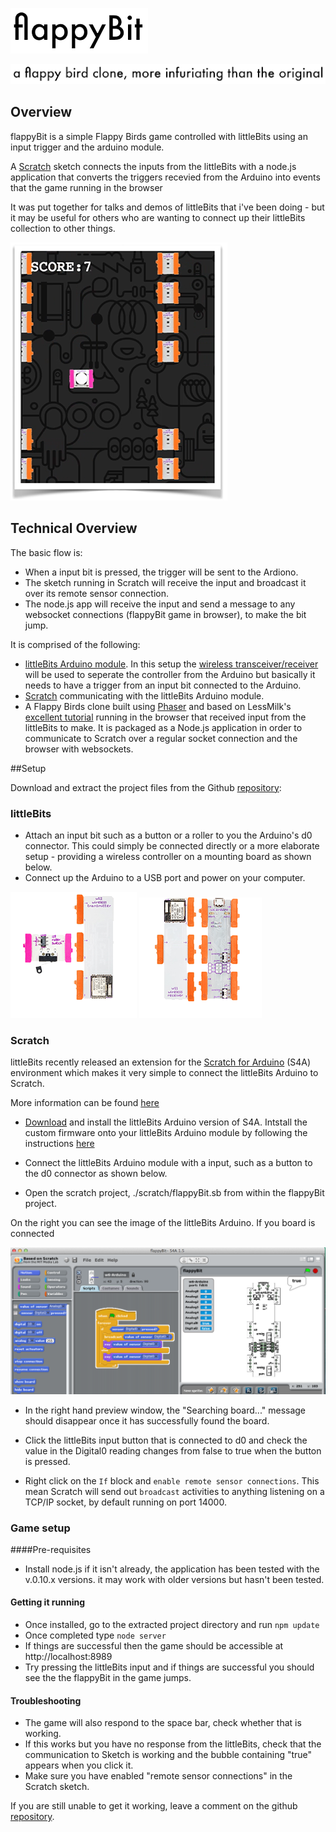 

![image](https://raw.githubusercontent.com/mintsource/flappyBit/master/support/images/flappyBit-logo.png)

![image](https://raw.githubusercontent.com/mintsource/flappyBit/master/support/images/flappyBit-tagline.png)

## Overview


flappyBit is a simple Flappy Birds game controlled with littleBits using an input trigger and the arduino module.

A [Scratch](http://www.scratch.mit.edu) sketch connects the inputs from the littleBits with a node.js application that converts the triggers recevied from the Arduino into events that the game running in the browser

It was put together for  talks and demos of littleBits that i've been doing - but it may be useful for others who are wanting to connect up their littleBits collection to other things. 

![image](https://raw.githubusercontent.com/mintsource/flappyBit/master/support/images/flappyBit-screenshot.png)


## Technical Overview


The basic flow is:

- When a input bit is pressed, the trigger will be sent to the Ardiono.
- The sketch running in Scratch will receive the input and broadcast it over its remote sensor connection.
- The node.js app will receive the input and send a message to any websocket connections (flappyBit game in browser), to make the bit jump.


It is comprised of the following:

- [littleBits Arduino module](http://littlebits.cc/kits/arduino-coding-kit). In this setup the [wireless transceiver/receiver](http://littlebits.cc/boost-its/wireless) will be used to seperate the controller from the Arduino but basically it needs to have a trigger from an input bit connected to the Arduino.
- [Scratch](http://www.scratch.mit.edu) communicating with the littleBits Arduino module. 
- A Flappy Birds clone built using [Phaser](http://www.phaser.io) and based on LessMilk's [excellent tutorial](http://blog.lessmilk.com/how-to-make-flappy-bird-in-html5-1/) running in the browser that received input from the littleBits to make. It is packaged as a Node.js application in order to communicate to Scratch over a regular socket connection and the browser with websockets.


##Setup

Download and extract the project files from the Github [repository](https://github.com/mintsource/flappyBit/archive/master.zip): 

### littleBits

- Attach an input bit such as a button or a roller to you the Arduino's d0 connector. This could simply be connected directly or a more elaborate setup - providing a wireless controller on a mounting board as shown below.
- Connect up the Arduino to a USB port and power on your computer. 

![image](https://raw.githubusercontent.com/mintsource/flappyBit/master/support/images/flappyBit-wireless-controller.png) ![image](https://raw.githubusercontent.com/mintsource/flappyBit/master/support/images/flappyBit-arduino.png)


### Scratch

littleBits recently released an extension for the [Scratch for Arduino](http://s4a.cat/) (S4A) environment which makes it very simple to connect the littleBits Arduino to Scratch. 


More information can be found [here](http://littlebits.cc/education-scratch-extensions) 


- [Download](https://github.com/littlebits/lbScratch/blob/master/Scratch-14/binaries/LB_S4A.dmg.zip) and install the littleBits Arduino version of S4A. Intstall the custom firmware onto your littleBits Arduino module by following the instructions [here](http://GettingStartedwithlittleBitsScratch1.4.pdf)
- Connect the littleBits Arduino module with a input, such as a button to the d0 connector as shown below.


- Open the scratch project, ./scratch/flappyBit.sb from within the flappyBit project.

On the right you can see the image of the littleBits Arduino. If you board is connected 

![image](https://raw.githubusercontent.com/mintsource/flappyBit/master/support/images/flappyBit-scratch.png)


- In the right hand preview window, the "Searching board..." message should disappear once it has successfully found the board.
- Click the littleBits input button that is connected to d0 and check the value in the Digital0 reading changes from false to true when the button is pressed.


- Right click on the `If` block and `enable remote sensor connections`. This mean Scratch will send out `broadcast` activities to anything listening on a TCP/IP socket, by default running on port 14000.

### Game setup


####Pre-requisites

- Install node.js if it isn't already, the application has been tested with the v.0.10.x versions. it may work with older versions but hasn't been tested. 

#### Getting it running

- Once installed, go to the extracted project directory and run `npm update`
- Once completed type `node server`
- If things are successful then the game should be accessible at http://localhost:8989
- Try pressing the littleBits input and if things are successful you should see the the flappyBit in the game jumps.

#### Troubleshooting

- The game will also respond to the space bar, check whether that is working. 
- If this works but you have no response from the littleBits, check that the communication to Sketch is working and the bubble containing "true" appears when you click it.
- Make sure you have enabled "remote sensor connections" in the Scratch sketch.

If you are still unable to get it working, leave a comment on the github [repository](http://www.github.com/mintsource/flappyBit).










